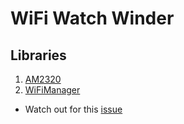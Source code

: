 # WiFi Watch Winder
## Libraries
1. [AM2320](https://github.com/thakshak/AM2320)
1. [WiFiManager](https://github.com/tzapu/WiFiManager)

* Watch out for this [issue](https://github.com/tzapu/WiFiManager/issues/478)
